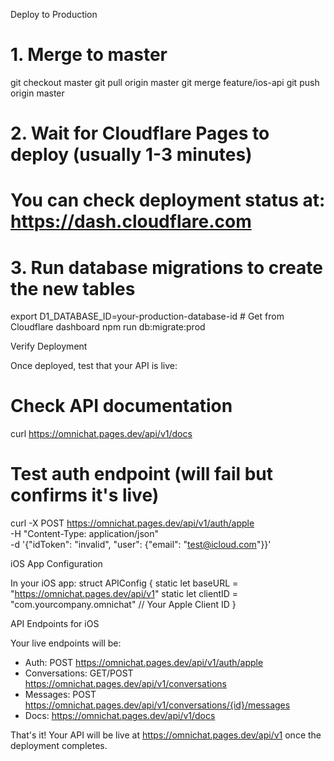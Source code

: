 Deploy to Production

# 1. Merge to master

git checkout master
git pull origin master
git merge feature/ios-api
git push origin master

# 2. Wait for Cloudflare Pages to deploy (usually 1-3 minutes)

# You can check deployment status at: https://dash.cloudflare.com

# 3. Run database migrations to create the new tables

export D1_DATABASE_ID=your-production-database-id # Get from Cloudflare dashboard
npm run db:migrate:prod

Verify Deployment

Once deployed, test that your API is live:

# Check API documentation

curl https://omnichat.pages.dev/api/v1/docs

# Test auth endpoint (will fail but confirms it's live)

curl -X POST https://omnichat.pages.dev/api/v1/auth/apple \
 -H "Content-Type: application/json" \
 -d '{"idToken": "invalid", "user": {"email": "test@icloud.com"}}'

iOS App Configuration

In your iOS app:
struct APIConfig {
static let baseURL = "https://omnichat.pages.dev/api/v1"
static let clientID = "com.yourcompany.omnichat" // Your Apple Client ID
}

API Endpoints for iOS

Your live endpoints will be:

- Auth: POST https://omnichat.pages.dev/api/v1/auth/apple
- Conversations: GET/POST https://omnichat.pages.dev/api/v1/conversations
- Messages: POST https://omnichat.pages.dev/api/v1/conversations/{id}/messages
- Docs: https://omnichat.pages.dev/api/v1/docs

That's it! Your API will be live at https://omnichat.pages.dev/api/v1 once the deployment completes.
